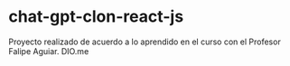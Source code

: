 # chat-gpt-clon-react-js
Proyecto realizado de acuerdo a lo aprendido en el curso con el Profesor Falipe Aguiar. DIO.me
